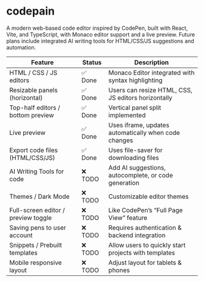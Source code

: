 # codepain

A modern web-based code editor inspired by CodePen, built with React, Vite, and TypeScript, with Monaco editor support and a live preview. Future plans include integrated AI writing tools for HTML/CSS/JS suggestions and automation.

| Feature | Status | Description |
|---------|--------|-------------|
| HTML / CSS / JS editors | ✅ Done | Monaco Editor integrated with syntax highlighting |
| Resizable panels (horizontal) | ✅ Done | Users can resize HTML, CSS, JS editors horizontally |
| Top-half editors / bottom preview | ✅ Done | Vertical panel split implemented |
| Live preview | ✅ Done | Uses iframe, updates automatically when code changes |
| Export code files (HTML/CSS/JS) | ✅ Done | Uses file-saver for downloading files |
| AI Writing Tools for code | ❌ TODO | Add AI suggestions, autocomplete, or code generation |
| Themes / Dark Mode | ❌ TODO | Customizable editor themes |
| Full-screen editor / preview toggle | ❌ TODO | Like CodePen’s “Full Page View” feature |
| Saving pens to user account | ❌ TODO | Requires authentication & backend integration |
| Snippets / Prebuilt templates | ❌ TODO | Allow users to quickly start projects with templates |
| Mobile responsive layout | ❌ TODO | Adjust layout for tablets & phones |
